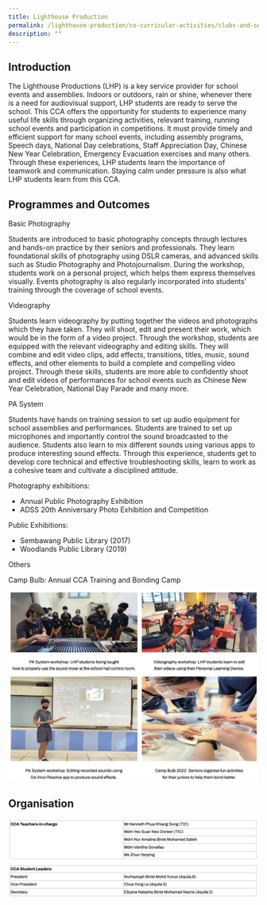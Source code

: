 ```yaml
---
title: Lighthouse Production
permalink: /lighthouse-production/co-curricular-activities/clubs-and-societies/permalink/
description: ""
---
```

Introduction
------------

The Lighthouse Productions (LHP) is a key service provider for school events and assemblies. Indoors or outdoors, rain or shine, whenever there is a need for audiovisual support, LHP students are ready to serve the school. This CCA offers the opportunity for students to experience many useful life skills through organizing activities, relevant training, running school events and participation in competitions. It must provide timely and efficient support for many school events, including assembly programs, Speech days, National Day celebrations, Staff Appreciation Day, Chinese New Year Celebration, Emergency Evacuation exercises and many others. Through these experiences, LHP students learn the importance of teamwork and communication. Staying calm under pressure is also what LHP students learn from this CCA.

Programmes and Outcomes
-----------------------

Basic Photography

Students are introduced to basic photography concepts through lectures and hands-on practice by their seniors and professionals. They learn foundational skills of photography using DSLR cameras, and advanced skills such as Studio Photography and Photojournalism. During the workshop, students work on a personal project, which helps them express themselves visually. Events photography is also regularly incorporated into students’ training through the coverage of school events.

  

Videography

Students learn videography by putting together the videos and photographs which they have taken. They will shoot, edit and present their work, which would be in the form of a video project. Through the workshop, students are equipped with the relevant videography and editing skills. They will combine and edit video clips, add effects, transitions, titles, music, sound effects, and other elements to build a complete and compelling video project. Through these skills, students are more able to confidently shoot and edit videos of performances for school events such as Chinese New Year Celebration, National Day Parade and many more.

  

PA System

Students have hands on training session to set up audio equipment for school assemblies and performances. Students are trained to set up microphones and importantly control the sound broadcasted to the audience. Students also learn to mix different sounds using various apps to produce interesting sound effects. Through this experience, students get to develop core technical and effective troubleshooting skills, learn to work as a cohesive team and cultivate a disciplined attitude.

  

Photography exhibitions:

*   Annual Public Photography Exhibition
*   ADSS 20th Anniversary Photo Exhibition and Competition

  

Public Exhibitions:

*   Sembawang Public Library (2017)
*   Woodlands Public Library (2019)

  

Others

Camp Bulb: Annual CCA Training and Bonding Camp

![](/images/lighthouse2.png)

Organisation
------------

![](/images/lighthouse.png)